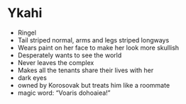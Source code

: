Ykahi
=====
* Ringel
* Tail striped normal, arms and legs striped longways
* Wears paint on her face to make her look more skullish
* Desperately wants to see the world
* Never leaves the complex
* Makes all the tenants share their lives with her
* dark eyes
* owned by Korosovak but treats him like a roommate
* magic word: “Voaris dohoaiea!”
